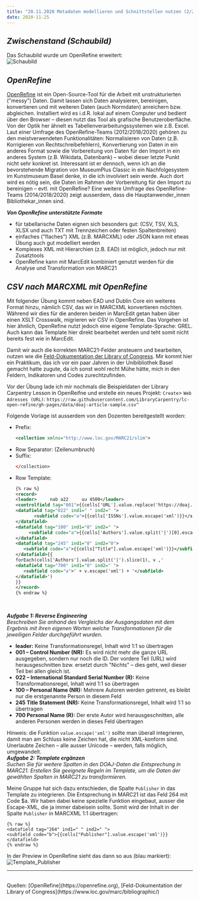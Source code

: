 ```yaml
---
title: "20.11.2020 Metadaten modellieren und Schnittstellen nutzen (2/2)"
date: 2020-11-25
---
```


## *Zwischenstand (Schaubild)*  

Das Schaubild wurde um OpenRefine erweitert:  
![Schaubild]({{site.baseurl}}/images/schaubild_neu.png)  

## *OpenRefine*   
[OpenRefine](https://openrefine.org) ist ein Open-Source-Tool für die Arbeit mit unstrukturierten ("messy") Daten. Damit lassen sich Daten analysieren, bereinigen, konvertieren und mit weiteren Daten (auch Normdaten) anreichern bzw. abgleichen. Installiert wird es i.d.R. lokal auf einem Computer und bedient über den Browser – diesen nutzt das Tool als grafische Benutzeroberfläche. Von der Optik her ähnelt es Tabellenverarbeitungssystemen wie z.B. Excel. Laut einer Umfrage des OpenRefine-Teams (2012/2018/2020) gehören zu den meistverwendeten Funktionalitäten: Normalisieren von Daten (z.B. Korrigieren von Rechtschreibefehlern), Konvertierung von Daten in ein anderes Format sowie die Vorbereitung von Daten für den Import in ein anderes System (z.B. Wikidata, Datenbank) – wobei dieser letzte Punkt nicht sehr konkret ist. Interessant ist er dennoch, wenn ich an die bevorstehende Migration von MuseumPlus Classic in ein Nachfolgesystem im Kunstmuseum Basel denke, in die ich involviert sein werde. Auch dort wird es nötig sein, die Daten im Rahmen der Vorbereitung für den Import zu bereinigen – evtl. mit OpenRefine? Eine weitere Umfrage des OpenRefine-Teams (2014/2018/2020) zeigt ausserdem, dass die Hauptanwender_innen Bibliothekar_innen sind. 

***Von OpenRefine unterstützte Formate***  
* für tabellarische Daten eignen sich besonders gut: (CSV, TSV, XLS, XLSX und auch TXT mit Trennzeichen oder festen Spaltenbreiten)
* einfaches ("flaches") XML (z.B. MARCXML) oder JSON kann mit etwas Übung auch gut modelliert werden
* Komplexes XML mit Hierarchien (z.B. EAD) ist möglich, jedoch nur mit Zusatztools
* OpenRefine kann mit MarcEdit kombiniert genutzt werden für die Analyse und Transformation von MARC21

## *CSV nach MARCXML mit OpenRefine*  
Mit folgender Übung kommt neben EAD und Dublin Core ein weiteres Format hinzu, nämlich CSV, das wir in MARCXML konvertieren möchten. Während wir dies für die anderen beiden in MarcEdit getan haben über einen XSLT Crosswalk, migrieren wir CSV in OpenRefine. Das Vorgehen ist hier ähnlich, OpenRefine nutzt jedoch eine eigene Template-Sprache: GREL. Auch kann das Template hier direkt bearbeitet werden und teht somit nicht bereits fest wie in MarcEdit. 

Damit wir auch die korrekten MARC21-Felder ansteuern und bearbeiten, nutzen wie die [Feld-Dokumentation der Library of Congress](https://www.loc.gov/marc/bibliographic/). Mir kommt hier ein Praktikum, das ich vor ein paar Jahren in der Unibibliothek Basel gemacht hatte zugute, da ich sonst wohl recht Mühe hätte, mich in den Feldern, Indikatoren und Codes zurechtzufinden. 

Vor der Übung lade ich mir nochmals die Beispieldaten der Library Carpentry Lesson in OpenReifne und erstelle ein neues Projekt: `Create`> `Web Adresses (URL)`: `https://raw.githubusercontent.com/LibraryCarpentry/lc-open-refine/gh-pages/data/doaj-article-sample.csv^`

Folgende Vorlage ist ausserdem von den Dozenten bereitgestellt worden:

* Prefix:
    ```xml
    <collection xmlns="http://www.loc.gov/MARC21/slim">
    ```
* Row Separator: (Zeilenumbruch)
* Suffix:
    ```xml
    </collection>
    ```
* Row Template:
    ```xml
    {% raw %}
    <record>
    <leader>     nab a22     uu 4500</leader>
    <controlfield tag="001">{{cells['URL'].value.replace('https://doaj.org/article/','').escape('xml')}}</controlfield>
    <datafield tag="022" ind1=" " ind2=" ">
           <subfield code="a">{{cells['ISSNs'].value.escape('xml')}}</subfield>
    </datafield>
    <datafield tag="100" ind1="0" ind2=" ">
         <subfield code="a">{{cells['Authors'].value.split('|')[0].escape('xml')}}</subfield>
    </datafield>
    <datafield tag="245" ind1="0" ind2="0">
       <subfield code="a">{{cells["Title"].value.escape('xml')}}</subfield>
    </datafield>{{
    forEach(cells['Authors'].value.split('|').slice(1), v ,'
    <datafield tag="700" ind1="0" ind2=" ">
       <subfield code="a">' + v.escape('xml') + '</subfield>
    </datafield>')
    }}
    </record>
    {% endraw %}
    ```
<br>

***Aufgabe 1: Reverse Engineering***  
*Beschreiben Sie anhand des Vergleichs der Ausgangsdaten mit dem Ergebnis mit ihren eigenen Worten welche Transformationen für die jeweiligen Felder durchgeführt wurden.*  

* **leader:** Keine Transformationsregel, Inhalt wird 1:1 so übertragen
* **001 – Control Number (NR):** Es wird nicht mehr die ganze URL ausgegeben, sondern nur noch die ID. Der vordere Teil (URL) wird herausgeschnitten bzw. ersetzt durch "Nichts" – dies geht, weil dieser Teil bei allen gleich ist.
* **022 – International Standard Serial Number (R):** Keine Transformationsregel, Inhalt wird 1:1 so übertragen
* **100 – Personal Name (NR):** Mehrere Autoren werden getrennt, es bleibt nur die erstgenannte Person in diesem Feld
* **245 Title Statement (NR):** Keine Transformationsregel, Inhalt wird 1:1 so übertragen
* **700 Personal Name (R):** Der erste Autor wird herausgeschnitten, alle anderen Personen werden in dieses Feld übertragen

Hinweis: die Funktion `value.escape('xml')` sollte man überall integrieren, damit man am Schluss keine Zeichen hat, die nicht XML-konform sind. Unerlaubte Zeichen – alle ausser Unicode – werden, falls möglich, umgewandelt.
<br>
***Aufgabe 2: Template ergänzen***  
*Suchen Sie für weitere Spalten in den DOAJ-Daten die Entsprechung in MARC21. Erstellen Sie geeignete Regeln im Template, um die Daten der gewählten Spalten in MARC21 zu transformieren.*

Meine Gruppe hat sich dazu entschieden, die Spalte `Publisher` in das Template zu integrieren. Die Entsprechung in MARC21 ist das Feld 264 mit Code $a. Wir haben dabei keine spezielle Funktion eingebaut, ausser die Escape-XML, die ja immer dabeisein sollte. Somit wird der Inhalt in der Spalte `Publisher` in MARCXML 1:1 übertragen:  

```
{% raw %}
<datafield tag="264" ind1=" " ind2=" ">
<subfield code="b">{{cells["Publisher"].value.escape('xml')}}
</datafield>
{% endraw %}
```

In der Preview in OpenRefine sieht das dann so aus (blau markiert):  
![Template_Publisher]({{site.baseurl}}/images/Template_Publisher.png) 


---  
<br>
Quellen: [OpenRefine](https://openrefine.org), [Feld-Dokumentation der Library of Congress](https://www.loc.gov/marc/bibliographic/)
